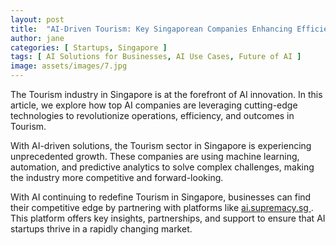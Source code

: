 ```yaml
---
layout: post
title:  "AI-Driven Tourism: Key Singaporean Companies Enhancing Efficiency"
author: jane
categories: [ Startups, Singapore ]
tags: [ AI Solutions for Businesses, AI Use Cases, Future of AI ]
image: assets/images/7.jpg
---
```


The Tourism industry in Singapore is at the forefront of AI innovation. In this article, we explore how top AI companies are leveraging cutting-edge technologies to revolutionize operations, efficiency, and outcomes in Tourism.

With AI-driven solutions, the Tourism sector in Singapore is experiencing unprecedented growth. These companies are using machine learning, automation, and predictive analytics to solve complex challenges, making the industry more competitive and forward-looking.

With AI continuing to redefine Tourism in Singapore, businesses can find their competitive edge by partnering with platforms like <a href="https://ai.supremacy.sg" target="_blank"> ai.supremacy.sg </a>. This platform offers key insights, partnerships, and support to ensure that AI startups thrive in a rapidly changing market.
